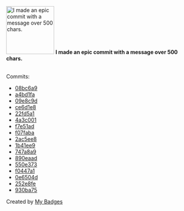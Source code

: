 <img src="https://my-badges.github.io/my-badges/epic-commit.png" alt="I made an epic commit with a message over 500 chars." title="I made an epic commit with a message over 500 chars." width="128">
<strong>I made an epic commit with a message over 500 chars.</strong>
<br><br>

Commits:

- <a href="https://github.com/the-ebdm/panhandler/commit/08bc6a9e8be44197c6b6b3a5d4075cad7f2385ce">08bc6a9</a>
- <a href="https://github.com/the-ebdm/panhandler/commit/a4bd1fa4f0227653fe1f67faa645ac9b1b28663f">a4bd1fa</a>
- <a href="https://github.com/the-ebdm/panhandler/commit/09e8c9d1b119a03f2d2968b48d3877ff04b9ac78">09e8c9d</a>
- <a href="https://github.com/the-ebdm/panhandler/commit/ce6d1e87e7e9c4a24589000721d0ae8566304b24">ce6d1e8</a>
- <a href="https://github.com/the-ebdm/panhandler/commit/22fd5a1acd0ab623aa2770f88bfadc52b3c097f6">22fd5a1</a>
- <a href="https://github.com/the-ebdm/panhandler/commit/4a3c0012756588151828f55fe48af82675634f80">4a3c001</a>
- <a href="https://github.com/the-ebdm/panhandler/commit/f7e51ade38bfb07396c785390a9f495a65a2c3fb">f7e51ad</a>
- <a href="https://github.com/the-ebdm/panhandler/commit/f07faba40b43b26c643a95868309d779f7851899">f07faba</a>
- <a href="https://github.com/the-ebdm/panhandler/commit/2ac5ee8fef61a5ec087a0e29d91fc8b64e41cd7c">2ac5ee8</a>
- <a href="https://github.com/the-ebdm/panhandler/commit/1b41ee958ce453813036b2d70adced6d2fc84ccc">1b41ee9</a>
- <a href="https://github.com/the-ebdm/panhandler/commit/747a8a9d546c96a3d136ab8146eb960f27e59a6d">747a8a9</a>
- <a href="https://github.com/the-ebdm/panhandler/commit/890eaadc2c937aaac3f14408d5b1909bca60ac26">890eaad</a>
- <a href="https://github.com/the-ebdm/panhandler/commit/550e37356cef4895f1f5d15f9c617cd92b513b57">550e373</a>
- <a href="https://github.com/the-ebdm/panhandler/commit/f0447a15de36940b81e7fa0ece3cffc2324546c3">f0447a1</a>
- <a href="https://github.com/the-ebdm/panhandler/commit/0e6504da085833c3be869f548651a7c6a24533de">0e6504d</a>
- <a href="https://github.com/the-ebdm/panhandler/commit/252e8fe64e397bb92d984d46d9bbc091e0fb3fbf">252e8fe</a>
- <a href="https://github.com/the-ebdm/panhandler/commit/930ba752bb13fd33e3b4752ad0762c1744a3fe93">930ba75</a>


Created by <a href="https://github.com/my-badges/my-badges">My Badges</a>